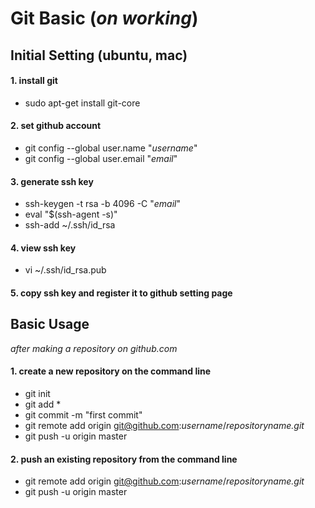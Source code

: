 # Git Basic (_on working_)
## Initial Setting (ubuntu, mac)
#### __1. install git__
* sudo apt-get install git-core

#### __2. set github account__
* git config --global user.name "_username_"
* git config --global user.email "_email_"

#### __3. generate ssh key__
* ssh-keygen -t rsa -b 4096 -C "_email_"
* eval "$(ssh-agent -s)"
* ssh-add ~/.ssh/id_rsa

#### __4. view ssh key__
* vi ~/.ssh/id_rsa.pub

#### __5. copy ssh key and register it to github setting page__

## Basic Usage
_after making a repository on github.com_<br>
#### __1. create a new repository on the command line__<br>
* git init
* git add *
* git commit -m "first commit"
* git remote add origin git@github.com:_username_/_repositoryname.git_
* git push -u origin master

#### __2. push an existing repository from the command line__
* git remote add origin git@github.com:_username_/_repositoryname.git_
* git push -u origin master
